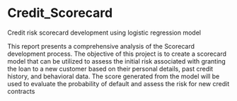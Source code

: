 # Credit_Scorecard
Credit risk scorecard development using logistic regression model

This report presents a comprehensive analysis of the Scorecard development process. The objective of
this project is to create a scorecard model that can be utilized to assess the initial risk associated with
granting the loan to a new customer based on their personal details, past credit history, and behavioral
data. The score generated from the model will be used to evaluate the probability of default and assess
the risk for new credit contracts
